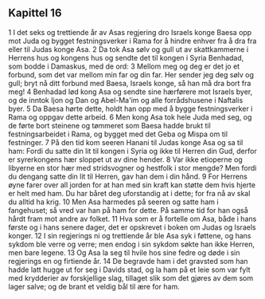 ## Kapittel 16

1 I det seks og trettiende år av Asas regjering dro Israels konge Baesa opp mot Juda og bygget festningsverker i Rama for å hindre enhver fra å dra fra eller til Judas konge Asa.
2 Da tok Asa sølv og gull ut av skattkammerne i Herrens hus og kongens hus og sendte det til kongen i Syria Benhadad, som bodde i Damaskus, med de ord:
3 Mellom meg og deg er det jo et forbund, som det var mellom min far og din far. Her sender jeg deg sølv og gull; bryt nå ditt forbund med Baesa, Israels konge, så han må dra bort fra meg!
4 Benhadad lød kong Asa og sendte sine hærførere mot Israels byer, og de inntok Ijon og Dan og Abel-Ma'im og alle forrådshusene i Naftalis byer.
5 Da Baesa hørte dette, holdt han opp med å bygge festningsverker i Rama og oppgav dette arbeid.
6 Men kong Asa tok hele Juda med seg, og de førte bort steinene og tømmeret som Baesa hadde brukt til festningsarbeidet i Rama, og bygget med det Geba og Mispa om til festninger.
7 På den tid kom seeren Hanani til Judas konge Asa og sa til ham: Fordi du satte din lit til kongen i Syria og ikke til Herren din Gud, derfor er syrerkongens hær sloppet ut av dine hender.
8 Var ikke etioperne og libyerne en stor hær med stridsvogner og hestfolk i stor mengde? Men fordi du dengang satte din lit til Herren, gav han dem i din hånd.
9 For Herrens øyne farer over all jorden for at han med sin kraft kan støtte dem hvis hjerte er helt med ham. Du har båret deg uforstandig at i dette; for fra nå av skal du alltid ha krig.
10 Men Asa harmedes på seeren og satte ham i fangehuset; så vred var han på ham for dette. På samme tid for han også hårdt fram mot andre av folket.
11 Hva som er å fortelle om Asa, både i hans første og i hans senere dager, det er opskrevet i boken om Judas og Israels konger.
12 I sin regjerings ni og trettiende år ble Asa syk i føttene, og hans sykdom ble verre og verre; men endog i sin sykdom søkte han ikke Herren, men bare legene.
13 Og Asa la seg til hvile hos sine fedre og døde i sin regjerings en og firtiende år.
14 De begravde ham i det gravsted som han hadde latt hugge ut for seg i Davids stad, og la ham på et leie som var fylt med krydderier av forskjellige slag, tillaget slik som det gjøres av dem som lager salve; og de brant et veldig bål til ære for ham.
